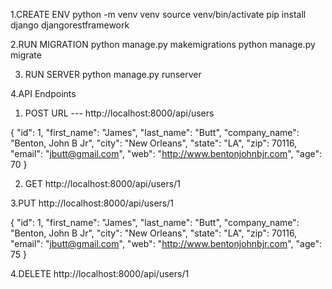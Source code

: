 1.CREATE ENV
python -m venv venv
source venv/bin/activate
pip install django djangorestframework


2.RUN MIGRATION
python manage.py makemigrations
python manage.py migrate


3. RUN SERVER
 python manage.py runserver

4.API Endpoints

1. POST
  URL --- http://localhost:8000/api/users

{
    "id": 1,
    "first_name": "James",
    "last_name": "Butt",
    "company_name": "Benton, John B Jr",
    "city": "New Orleans",
    "state": "LA",
    "zip": 70116,
    "email": "jbutt@gmail.com",
    "web": "http://www.bentonjohnbjr.com",
    "age": 70
  }


  2. GET
    http://localhost:8000/api/users/1

 3.PUT
  http://localhost:8000/api/users/1

  {
    "id": 1,
    "first_name": "James",
    "last_name": "Butt",
    "company_name": "Benton, John B Jr",
    "city": "New Orleans",
    "state": "LA",
    "zip": 70116,
    "email": "jbutt@gmail.com",
    "web": "http://www.bentonjohnbjr.com",
    "age": 75
}

4.DELETE
http://localhost:8000/api/users/1





   


